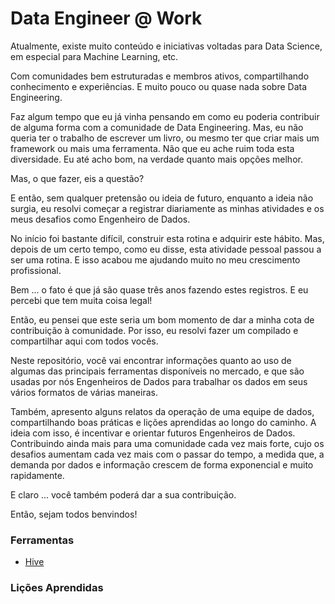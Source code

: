# Data Engineer @ Work

Atualmente, existe muito conteúdo e iniciativas voltadas para Data Science, em especial para Machine Learning, etc.

Com comunidades bem estruturadas e membros ativos, compartilhando conhecimento e experiências.
E muito pouco ou quase nada sobre Data Engineering.

Faz algum tempo que eu já vinha pensando em como eu poderia contribuir de alguma forma com a comunidade de Data Engineering.
Mas, eu não queria ter o trabalho de escrever um livro, ou mesmo ter que criar mais um framework ou mais uma ferramenta.
Não que eu ache ruim toda esta diversidade. Eu até acho bom, na verdade quanto mais opções melhor.

Mas, o que fazer, eis a questão?

E então, sem qualquer pretensão ou ideia de futuro, enquanto a ideia não surgia, eu resolvi começar a registrar diariamente as minhas atividades e os meus desafios como Engenheiro de Dados.

No início foi bastante difícil, construir esta rotina e adquirir este hábito. Mas, depois de um certo tempo, como eu disse, esta atividade pessoal passou a ser uma rotina. E isso acabou me ajudando muito no meu crescimento profissional.

Bem ... o fato é que já são quase três anos fazendo estes registros. E eu percebi que tem muita coisa legal!

Então, eu pensei que este seria um bom momento de dar a minha cota de contribuição à comunidade. Por isso, eu resolvi fazer um compilado e compartilhar aqui com todos vocês.

Neste repositório, você vai encontrar informações quanto ao uso de algumas das principais ferramentas disponíveis no mercado, e que são usadas por nós Engenheiros de Dados para trabalhar os dados em seus vários formatos de várias maneiras.

Também, apresento alguns relatos da operação de uma equipe de dados, compartilhando boas práticas e lições aprendidas ao longo do caminho. A ideia com isso, é incentivar e orientar futuros Engenheiros de Dados. Contribuindo ainda mais para uma comunidade cada vez mais forte, cujo os desafios aumentam cada vez mais com o passar do tempo, a medida que, a demanda por dados e informação crescem de forma exponencial e muito rapidamente.

E claro ... você também poderá dar a sua contribuição.

Então, sejam todos benvindos!

### Ferramentas

- [Hive](https://github.com/lserra/hde/blob/master/README.md)

### Lições Aprendidas




